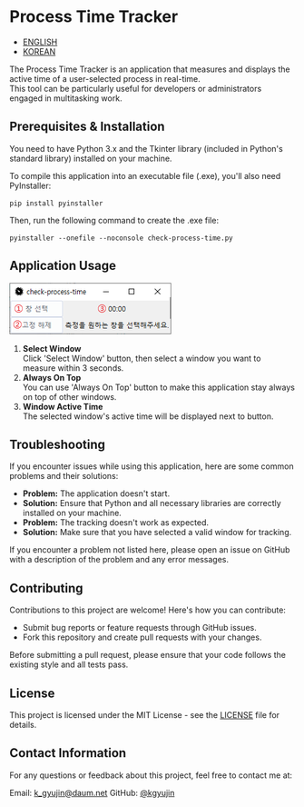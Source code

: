 # Process Time Tracker
- [ENGLISH](README.md)
- [KOREAN](README-kr.md)

The Process Time Tracker is an application that measures and displays the active time of a user-selected process in real-time.  
This tool can be particularly useful for developers or administrators engaged in multitasking work.



## Prerequisites & Installation
You need to have Python 3.x and the Tkinter library (included in Python's standard library) installed on your machine.

To compile this application into an executable file (.exe), you'll also need PyInstaller:
```shell
pip install pyinstaller
```

Then, run the following command to create the .exe file:
```shell
pyinstaller --onefile --noconsole check-process-time.py
```



## Application Usage
![Initial Application Screen](initial-screen.png)

1. **Select Window**  
    Click 'Select Window' button, then select a window you want to measure within 3 seconds.
2. **Always On Top**  
    You can use 'Always On Top' button to make this application stay always on top of other windows.
3. **Window Active Time**  
    The selected window's active time will be displayed next to button.



## Troubleshooting
If you encounter issues while using this application, here are some common problems and their solutions:

- **Problem:** The application doesn't start.
- **Solution:** Ensure that Python and all necessary libraries are correctly installed on your machine.
- **Problem:** The tracking doesn't work as expected.
- **Solution:** Make sure that you have selected a valid window for tracking.

If you encounter a problem not listed here, please open an issue on GitHub with a description of the problem and any error messages.



## Contributing
Contributions to this project are welcome! Here's how you can contribute:

- Submit bug reports or feature requests through GitHub issues.
- Fork this repository and create pull requests with your changes.

Before submitting a pull request, please ensure that your code follows the existing style and all tests pass.



## License
This project is licensed under the MIT License - see the [LICENSE](LICENSE) file for details.



## Contact Information
For any questions or feedback about this project, feel free to contact me at:

Email: k_gyujin@daum.net
GitHub: [@kgyujin](https://github.com/kgyujin)